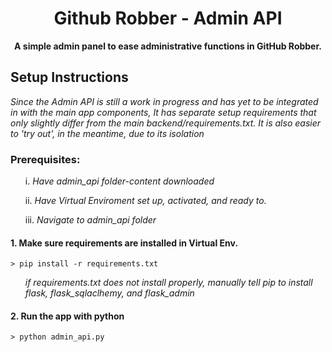 <h1 align="center">Github Robber - Admin API</h1>
<p align="center"><strong>A simple admin panel to ease administrative functions in GitHub Robber.</strong></p>

<h2>Setup Instructions</h2>

*Since the Admin API is still a work in progress and has yet to be integrated in with the main app components, It has separate setup requirements that only slightly differ from the main backend/requirements.txt. It is also easier to 'try out', in the meantime, due to its isolation*

<h3>Prerequisites:</h3>
<ol>
  <p>i. <i>Have admin_api folder-content downloaded</i> </p>
<p>ii. <i>Have Virtual Enviroment set up, activated, and ready to.</i> </p>
<p>iii. <i>Navigate to admin_api folder</i> </p>
</ol>



<h4>1. Make sure requirements are installed in Virtual Env.</h4>
  <code>> pip install -r requirements.txt</code>
<ol>
  <i>if requirements.txt does not install properly, manually tell pip to install flask, flask_sqlaclhemy, and flask_admin</i>
</ol>
<h4>2. Run the app with python</h4>
  <code>> python admin_api.py</code>
